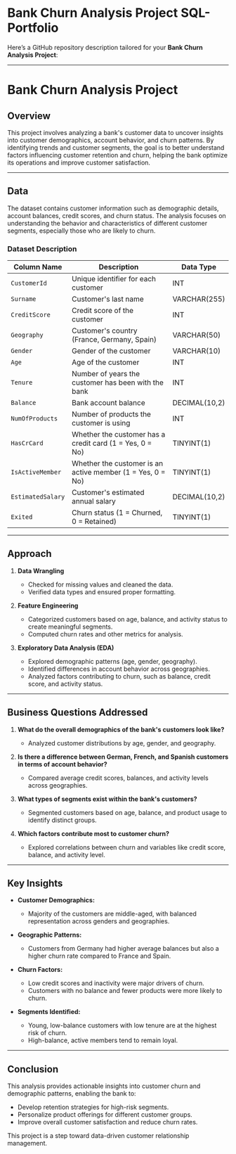 # Bank Churn Analysis Project SQL-Portfolio
Here’s a GitHub repository description tailored for your **Bank Churn Analysis Project**:

---

# Bank Churn Analysis Project

## **Overview**

This project involves analyzing a bank's customer data to uncover insights into customer demographics, account behavior, and churn patterns. By identifying trends and customer segments, the goal is to better understand factors influencing customer retention and churn, helping the bank optimize its operations and improve customer satisfaction.

---

## **Data**

The dataset contains customer information such as demographic details, account balances, credit scores, and churn status. The analysis focuses on understanding the behavior and characteristics of different customer segments, especially those who are likely to churn.

### **Dataset Description**

| Column Name          | Description                                | Data Type        |
|----------------------|--------------------------------------------|------------------|
| `CustomerId`         | Unique identifier for each customer        | INT              |
| `Surname`            | Customer's last name                      | VARCHAR(255)     |
| `CreditScore`        | Credit score of the customer               | INT              |
| `Geography`          | Customer's country (France, Germany, Spain)| VARCHAR(50)      |
| `Gender`             | Gender of the customer                    | VARCHAR(10)      |
| `Age`                | Age of the customer                       | INT              |
| `Tenure`             | Number of years the customer has been with the bank | INT     |
| `Balance`            | Bank account balance                      | DECIMAL(10,2)    |
| `NumOfProducts`      | Number of products the customer is using  | INT              |
| `HasCrCard`          | Whether the customer has a credit card (1 = Yes, 0 = No) | TINYINT(1) |
| `IsActiveMember`     | Whether the customer is an active member (1 = Yes, 0 = No) | TINYINT(1) |
| `EstimatedSalary`    | Customer's estimated annual salary        | DECIMAL(10,2)    |
| `Exited`             | Churn status (1 = Churned, 0 = Retained)  | TINYINT(1)       |

---

## **Approach**

1. **Data Wrangling**  
   - Checked for missing values and cleaned the data.  
   - Verified data types and ensured proper formatting.  

2. **Feature Engineering**  
   - Categorized customers based on age, balance, and activity status to create meaningful segments.  
   - Computed churn rates and other metrics for analysis.  

3. **Exploratory Data Analysis (EDA)**  
   - Explored demographic patterns (age, gender, geography).  
   - Identified differences in account behavior across geographies.  
   - Analyzed factors contributing to churn, such as balance, credit score, and activity status.  

---

## **Business Questions Addressed**

1. **What do the overall demographics of the bank's customers look like?**  
   - Analyzed customer distributions by age, gender, and geography.  

2. **Is there a difference between German, French, and Spanish customers in terms of account behavior?**  
   - Compared average credit scores, balances, and activity levels across geographies.  

3. **What types of segments exist within the bank's customers?**  
   - Segmented customers based on age, balance, and product usage to identify distinct groups.  

4. **Which factors contribute most to customer churn?**  
   - Explored correlations between churn and variables like credit score, balance, and activity level.  

---

## **Key Insights**

- **Customer Demographics:**  
  - Majority of the customers are middle-aged, with balanced representation across genders and geographies.  

- **Geographic Patterns:**  
  - Customers from Germany had higher average balances but also a higher churn rate compared to France and Spain.  

- **Churn Factors:**  
  - Low credit scores and inactivity were major drivers of churn.  
  - Customers with no balance and fewer products were more likely to churn.  

- **Segments Identified:**  
  - Young, low-balance customers with low tenure are at the highest risk of churn.  
  - High-balance, active members tend to remain loyal.  

---

## **Conclusion**

This analysis provides actionable insights into customer churn and demographic patterns, enabling the bank to:  
- Develop retention strategies for high-risk segments.  
- Personalize product offerings for different customer groups.  
- Improve overall customer satisfaction and reduce churn rates.  

This project is a step toward data-driven customer relationship management.  




